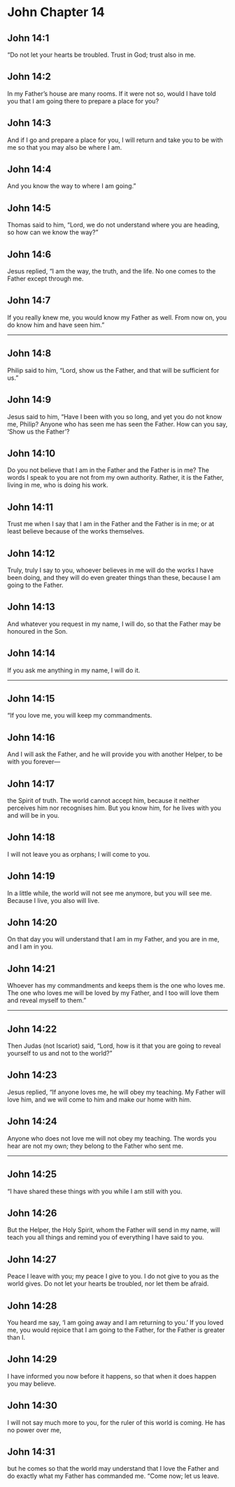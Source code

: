 # John Chapter 14

## John 14:1

“Do not let your hearts be troubled. Trust in God; trust also in me.

## John 14:2

In my Father’s house are many rooms. If it were not so, would I have told you that I am going there to prepare a place for you?

## John 14:3

And if I go and prepare a place for you, I will return and take you to be with me so that you may also be where I am.

## John 14:4

And you know the way to where I am going.”

## John 14:5

Thomas said to him, “Lord, we do not understand where you are heading, so how can we know the way?”

## John 14:6

Jesus replied, “I am the way, the truth, and the life. No one comes to the Father except through me.

## John 14:7

If you really knew me, you would know my Father as well. From now on, you do know him and have seen him.”

---

## John 14:8

Philip said to him, “Lord, show us the Father, and that will be sufficient for us.”

## John 14:9

Jesus said to him, “Have I been with you so long, and yet you do not know me, Philip? Anyone who has seen me has seen the Father. How can you say, ‘Show us the Father’?

## John 14:10

Do you not believe that I am in the Father and the Father is in me? The words I speak to you are not from my own authority. Rather, it is the Father, living in me, who is doing his work.

## John 14:11

Trust me when I say that I am in the Father and the Father is in me; or at least believe because of the works themselves.

## John 14:12

Truly, truly I say to you, whoever believes in me will do the works I have been doing, and they will do even greater things than these, because I am going to the Father.

## John 14:13

And whatever you request in my name, I will do, so that the Father may be honoured in the Son.

## John 14:14

If you ask me anything in my name, I will do it.

---

## John 14:15

“If you love me, you will keep my commandments.

## John 14:16

And I will ask the Father, and he will provide you with another Helper, to be with you forever—

## John 14:17

the Spirit of truth. The world cannot accept him, because it neither perceives him nor recognises him. But you know him, for he lives with you and will be in you.

## John 14:18

I will not leave you as orphans; I will come to you.

## John 14:19

In a little while, the world will not see me anymore, but you will see me. Because I live, you also will live.

## John 14:20

On that day you will understand that I am in my Father, and you are in me, and I am in you.

## John 14:21

Whoever has my commandments and keeps them is the one who loves me. The one who loves me will be loved by my Father, and I too will love them and reveal myself to them.”

---

## John 14:22

Then Judas (not Iscariot) said, “Lord, how is it that you are going to reveal yourself to us and not to the world?”

## John 14:23

Jesus replied, “If anyone loves me, he will obey my teaching. My Father will love him, and we will come to him and make our home with him.

## John 14:24

Anyone who does not love me will not obey my teaching. The words you hear are not my own; they belong to the Father who sent me.

---

## John 14:25

“I have shared these things with you while I am still with you.

## John 14:26

But the Helper, the Holy Spirit, whom the Father will send in my name, will teach you all things and remind you of everything I have said to you.

## John 14:27

Peace I leave with you; my peace I give to you. I do not give to you as the world gives. Do not let your hearts be troubled, nor let them be afraid.

## John 14:28

You heard me say, ‘I am going away and I am returning to you.’ If you loved me, you would rejoice that I am going to the Father, for the Father is greater than I.

## John 14:29

I have informed you now before it happens, so that when it does happen you may believe.

## John 14:30

I will not say much more to you, for the ruler of this world is coming. He has no power over me,

## John 14:31

but he comes so that the world may understand that I love the Father and do exactly what my Father has commanded me. “Come now; let us leave.
